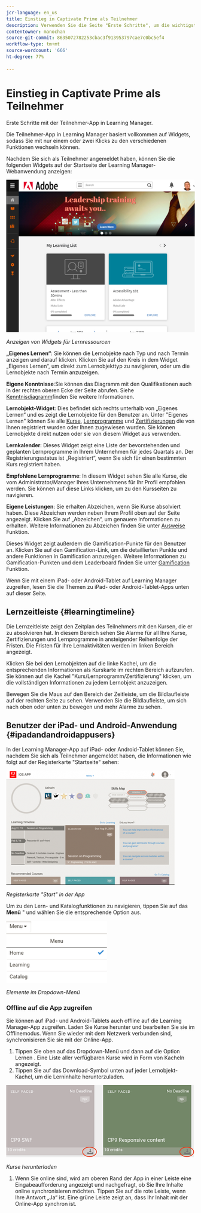 ```yaml
---
jcr-language: en_us
title: Einstieg in Captivate Prime als Teilnehmer
description: Verwenden Sie die Seite "Erste Schritte", um die wichtigsten Lernpfade des Adobe Learning Managers zu durchlaufen.
contentowner: manochan
source-git-commit: 8635072782253cbac3f913953797cae7c0bc5ef4
workflow-type: tm+mt
source-wordcount: '666'
ht-degree: 77%

---
```




# Einstieg in Captivate Prime als Teilnehmer

Erste Schritte mit der Teilnehmer-App in Learning Manager.

Die Teilnehmer-App in Learning Manager basiert vollkommen auf Widgets, sodass Sie mit nur einem oder zwei Klicks zu den verschiedenen Funktionen wechseln können.

Nachdem Sie sich als Teilnehmer angemeldet haben, können Sie die folgenden Widgets auf der Startseite der Learning Manager-Webanwendung anzeigen:

![](assets/l-1.png)

*Anzeigen von Widgets für Lernressourcen*

**„Eigenes Lernen“**: Sie können die Lernobjekte nach Typ und nach Termin anzeigen und darauf klicken. Klicken Sie auf den Kreis in dem Widget „Eigenes Lernen“, um direkt zum Lernobjekttyp zu navigieren, oder um die Lernobjekte nach Termin anzuzeigen.

**Eigene Kenntnisse**:Sie können das Diagramm mit den Qualifikationen auch in der rechten oberen Ecke der Seite abrufen. Siehe  [Kenntnisdiagramm](skills-levels.md)finden Sie weitere Informationen.

**Lernobjekt-Widget**: Dies befindet sich rechts unterhalb von „Eigenes Lernen“ und es zeigt die Lernobjekte für den Benutzer an. Unter &quot;Eigenes Lernen&quot; können Sie alle  [Kurse](courses.md),  [Lernprogramme](learning-programs.md) und  [Zertifizierungen](certifications.md) die von Ihnen registriert wurden oder Ihnen zugewiesen wurden. Sie können Lernobjekte direkt nutzen oder sie von diesem Widget aus verwenden.

**Lernkalender**: Dieses Widget zeigt eine Liste der bevorstehenden und geplanten Lernprogramme in Ihrem Unternehmen für jedes Quartals an. Der Registrierungsstatus ist „Registriert“, wenn Sie sich für einen bestimmten Kurs registriert haben.

**Empfohlene Lernprogramme**: In diesem Widget sehen Sie alle Kurse, die vom Administrator/Manager Ihres Unternehmens für Ihr Profil empfohlen werden. Sie können auf diese Links klicken, um zu den Kursseiten zu navigieren.

**Eigene Leistungen**: Sie erhalten Abzeichen, wenn Sie Kurse absolviert haben. Diese Abzeichen werden neben Ihrem Profil oben auf der Seite angezeigt. Klicken Sie auf „Abzeichen“, um genauere Informationen zu erhalten. Weitere Informationen zu Abzeichen finden Sie unter  [Ausweise](badges.md) Funktion.

Dieses Widget zeigt außerdem die Gamification-Punkte für den Benutzer an. Klicken Sie auf den Gamification-Link, um die detaillierten Punkte und andere Funktionen in Gamification anzuzeigen. Weitere Informationen zu Gamification-Punkten und dem Leaderboard finden Sie unter  [Gamification](gamification.md) Funktion.

Wenn Sie mit einem iPad- oder Android-Tablet auf Learning Manager zugreifen, lesen Sie die Themen zu iPad- oder Android-Tablet-Apps unten auf dieser Seite.

## Lernzeitleiste {#learningtimeline}

Die Lernzeitleiste zeigt den Zeitplan des Teilnehmers mit den Kursen, die er zu absolvieren hat. In diesem Bereich sehen Sie Alarme für all Ihre Kurse, Zertifizierungen und Lernprogramme in ansteigender Reihenfolge der Fristen. Die Fristen für Ihre Lernaktivitäten werden im linken Bereich angezeigt.

Klicken Sie bei den Lernobjekten auf die linke Kachel, um die entsprechenden Informationen als Kurskarte im rechten Bereich aufzurufen. Sie können auf die Kachel &quot;Kurs/Lernprogramm/Zertifizierung&quot; klicken, um die vollständigen Informationen zu jedem Lernobjekt anzuzeigen.

Bewegen Sie die Maus auf den Bereich der Zeitleiste, um die Bildlaufleiste auf der rechten Seite zu sehen. Verwenden Sie die Bildlaufleiste, um sich nach oben oder unten zu bewegen und mehr Alarme zu sehen.

## Benutzer der iPad- und Android-Anwendung {#ipadandandroidappusers}

In der Learning Manager-App auf iPad- oder Android-Tablet können Sie, nachdem Sie sich als Teilnehmer angemeldet haben, die Informationen wie folgt auf der Registerkarte &quot;Startseite&quot; sehen:

![](assets/screenshot-2015-08-07-12-24-40-e1439211134842.png)

*Registerkarte &quot;Start&quot; in der App*

Um zu den Lern- und Katalogfunktionen zu navigieren, tippen Sie auf das **Menü** &quot; und wählen Sie die entsprechende Option aus.

![](assets/menu-ipad.png)

*Elemente im Dropdown-Menü*

### Offline auf die App zugreifen

Sie können auf iPad- und Android-Tablets auch offline auf die Learning Manager-App zugreifen. Laden Sie Kurse herunter und bearbeiten Sie sie im Offlinemodus. Wenn Sie wieder mit dem Netzwerk verbunden sind, synchronisieren Sie sie mit der Online-App.

1. Tippen Sie oben auf das Dropdown-Menü und dann auf die Option Lernen . Eine Liste aller verfügbaren Kurse wird in Form von Kacheln angezeigt.
1. Tippen Sie auf das Download-Symbol unten auf jeder Lernobjekt-Kachel, um die Lerninhalte herunterzuladen.

![](assets/download-ipad.png)

*Kurse herunterladen*

1. Wenn Sie online sind, wird am oberen Rand der App in einer Leiste eine Eingabeaufforderung angezeigt und nachgefragt, ob Sie Ihre Inhalte online synchronisieren möchten. Tippen Sie auf die rote Leiste, wenn Ihre Antwort „Ja“ ist. Eine grüne Leiste zeigt an, dass Ihr Inhalt mit der Online-App synchron ist.

<!--### Track device storage

You can monitor your device storage periodically.

Tap the profile icon at the upper-right corner of the app and tap **Device Storage** menu option.

![](assets/device-storage-option-ipad.png)

An app storage information dialog appears as shown below.

![](assets/device-storage-detailed-e1439211162955.png)

Using the app storage information, you can check the total space of device, app and the downloaded courses. This information enables you to download courses accordingly. To delete the downloaded courses in the device, tap X icon adjacent to each course name.-->
